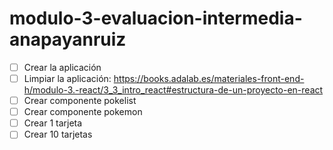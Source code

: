 # modulo-3-evaluacion-intermedia-anapayanruiz

- [ ] Crear la aplicación
- [ ] Limpiar la aplicación: https://books.adalab.es/materiales-front-end-h/modulo-3.-react/3_3_intro_react#estructura-de-un-proyecto-en-react
- [ ] Crear componente pokelist
- [ ] Crear componente pokemon
- [ ] Crear 1 tarjeta
- [ ] Crear 10 tarjetas

